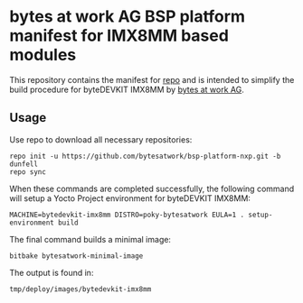 # bytes at work AG BSP platform manifest for IMX8MM based modules

This repository contains the manifest for [repo](https://source.android.com/setup/develop/repo) and is intended to
simplify the build procedure for byteDEVKIT IMX8MM by [bytes at work AG](https://www.bytesatwork.io).

## Usage

Use repo to download all necessary repositories:

	repo init -u https://github.com/bytesatwork/bsp-platform-nxp.git -b dunfell
	repo sync

When these commands are completed successfully, the following command will setup a
Yocto Project environment for byteDEVKIT IMX8MM:

	MACHINE=bytedevkit-imx8mm DISTRO=poky-bytesatwork EULA=1 . setup-environment build

The final command builds a minimal image:

	bitbake bytesatwork-minimal-image

The output is found in:

	tmp/deploy/images/bytedevkit-imx8mm
